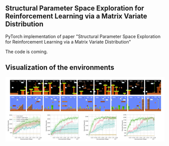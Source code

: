 ## Structural Parameter Space Exploration for Reinforcement Learning via a Matrix Variate Distribution

PyTorch implementation of paper "Structural Parameter Space Exploration for
Reinforcement Learning via a Matrix Variate
Distribution"

The code is coming.
## Visualization of the environments
<img src="file/mario.png" width="1000" align="middle"/>
<br>
<img src="file/mario_score.png" width="1000" align="middle"/>
<br>
